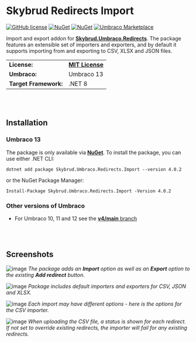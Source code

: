 # Skybrud Redirects Import

[![GitHub license](https://img.shields.io/badge/license-MIT-blue.svg)](LICENSE.md)
[![NuGet](https://img.shields.io/nuget/vpre/Skybrud.Umbraco.Redirects.Import.svg)](https://www.nuget.org/packages/Skybrud.Umbraco.Redirects.Import)
[![NuGet](https://img.shields.io/nuget/dt/Skybrud.Umbraco.Redirects.Import.svg)](https://www.nuget.org/packages/Skybrud.Umbraco.Redirects.Import)
[![Umbraco Marketplace](https://img.shields.io/badge/umbraco-marketplace-%233544B1)](https://marketplace.umbraco.com/package/skybrud.umbraco.redirects.import)

Import and export addon for [**Skybrud.Umbraco.Redirects**](https://github.com/skybrud/Skybrud.Umbraco.Redirects). The package features an extensible set of importers and exporters, and by default it supports importing from and exporting to CSV, XLSX and JSON files.

<table>
  <tr>
    <td><strong>License:</strong></td>
    <td><a href="https://github.com/skybrud/Skybrud.Umbraco.Redirects.Import/blob/v13/main/LICENSE.md"><strong>MIT License</strong></a></td>
  </tr>
  <tr>
    <td><strong>Umbraco:</strong></td>
    <td>
      Umbraco 13
    </td>
  </tr>
  <tr>
    <td><strong>Target Framework:</strong></td>
    <td>
      .NET 8
    </td>
  </tr>
</table>


<br /><br />

## Installation

### Umbraco 13

The package is only available via [**NuGet**](https://www.nuget.org/packages/Skybrud.Umbraco.Redirects.Import). To install the package, you can use either .NET CLI:

```
dotnet add package Skybrud.Umbraco.Redirects.Import --version 4.0.2
```

or the NuGet Package Manager:

```
Install-Package Skybrud.Umbraco.Redirects.Import -Version 4.0.2
```

### Other versions of Umbraco

- For Umbraco 10, 11 and 12 see the [**v4/main** branch](https://github.com/skybrud/Skybrud.Umbraco.Redirects.Import/tree/v4/main)



<br /><br />

## Screenshots

![image](https://user-images.githubusercontent.com/3634580/187294337-f95fc44c-a058-4e0f-8c31-aed876115ed5.png)
*The package adds an **Import** option as well as an **Export** option to the existing **Add redirect** button.*

![image](https://user-images.githubusercontent.com/3634580/187294360-428ed84e-a0ac-4c56-a2be-85e76fe53e25.png)
*Package includes default importers and exporters for CSV, JSON and XLSX.*

![image](https://user-images.githubusercontent.com/3634580/187294375-eabce1bb-a220-48af-bbb5-63b79a44d08e.png)
*Each import may have different options - here is the options for the CSV importer.*

![image](https://user-images.githubusercontent.com/3634580/187294383-a702e0af-7c94-4d6c-8987-4bfe111bcc31.png)
*When uploading the CSV file, a status is shown for each redirect. If not set to override existing redirects, the importer will fail for any existing redirects.*
